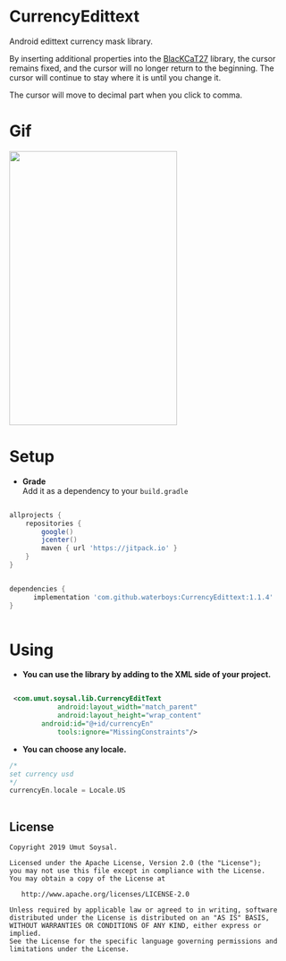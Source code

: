 # CurrencyEdittext
Android edittext currency mask library.

By inserting additional properties into the  [BlacKCaT27](https://github.com/BlacKCaT27/CurrencyEditText) library, the cursor remains fixed, and the cursor will no longer return to the beginning. The cursor will continue to stay where it is until you change it.

The cursor will move to decimal part when you click to comma.

# Gif

<img src="gif/appSs.gif" width="300" height="490"/>

# Setup

* **Grade**  
Add it as a dependency to your `build.gradle`

```gradle

allprojects {
    repositories {
        google()
        jcenter()
        maven { url 'https://jitpack.io' }
    }
}
```

```gradle

dependencies {
      implementation 'com.github.waterboys:CurrencyEdittext:1.1.4'
}
	
```
# Using

* **You can use the library by adding to the XML side of your project.**

```xml

 <com.umut.soysal.lib.CurrencyEditText
            android:layout_width="match_parent"
            android:layout_height="wrap_content"
	    android:id="@+id/currencyEn"		       
            tools:ignore="MissingConstraints"/>

```


* **You can choose any locale.**

```kotlin
/*
set currency usd
*/
currencyEn.locale = Locale.US
	
```
License
--------


    Copyright 2019 Umut Soysal.

    Licensed under the Apache License, Version 2.0 (the "License");
    you may not use this file except in compliance with the License.
    You may obtain a copy of the License at

       http://www.apache.org/licenses/LICENSE-2.0

    Unless required by applicable law or agreed to in writing, software
    distributed under the License is distributed on an "AS IS" BASIS,
    WITHOUT WARRANTIES OR CONDITIONS OF ANY KIND, either express or implied.
    See the License for the specific language governing permissions and
    limitations under the License.
